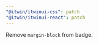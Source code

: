 ```yaml
---
"@itwin/itwinui-css": patch
"@itwin/itwinui-react": patch
---
```


Remove `margin-block` from badge.
